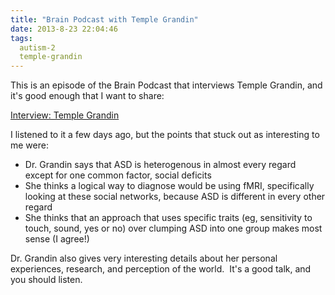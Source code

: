 ```yaml
---
title: "Brain Podcast with Temple Grandin"
date: 2013-8-23 22:04:46
tags:
  autism-2
  temple-grandin
---
```



This is an episode of the Brain Podcast that interviews Temple Grandin, and it's good enough that I want to share:

[Interview: Temple Grandin](http://brainsciencepodcast.com/bsp/2013/interview-temple-grandin-bsp-99)

I listened to it a few days ago, but the points that stuck out as interesting to me were:

- Dr. Grandin says that ASD is heterogenous in almost every regard except for one common factor, social deficits
- She thinks a logical way to diagnose would be using fMRI, specifically looking at these social networks, because ASD is different in every other regard
- She thinks that an approach that uses specific traits (eg, sensitivity to touch, sound, yes or no) over clumping ASD into one group makes most sense (I agree!)

Dr. Grandin also gives very interesting details about her personal experiences, research, and perception of the world.  It's a good talk, and you should listen.

 

 


